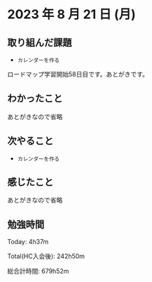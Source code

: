 # 2023 年 8 月 21 日 (月)

## 取り組んだ課題

- `カレンダーを作る`

ロードマップ学習開始58日目です。あとがきです。

## わかったこと

あとがきなので省略

## 次やること

- `カレンダーを作る`

## 感じたこと

あとがきなので省略


## 勉強時間

Today: 4h37m

Total(HC入会後): 242h50m

総合計時間: 679h52m
